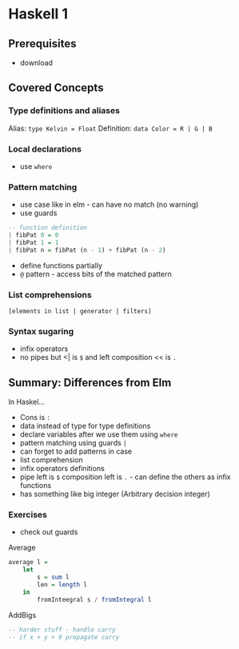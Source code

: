 # Haskell 1

## Prerequisites
- download

## Covered Concepts

### Type definitions and aliases

Alias: `type Kelvin = Float`
Definition: `data Color = R | G | B`

### Local declarations
- use `where`

### Pattern matching
- use case like in elm - can have no match (no warning)
- use guards
```haskell
-- function definition
| fibPat 0 = 0
| fibPat 1 = 1
| fibPat n = fibPat (n - 1) + fibPat (n - 2)
```
- define functions partially
- `@` pattern - access bits of the matched pattern

### List comprehensions

```
[elements in list | generator | filters]
```

### Syntax sugaring
- infix operators
- no pipes but <| is `$` and left composition << is `.` 

## Summary: Differences from Elm
In Haskel...
- Cons is `:` 
- data instead of type for type definitions
- declare variables after we use them using `where`
- pattern matching using guards `|`
- can forget to add patterns in case
- list comprehension
- infix operators definitions
- pipe left is `$` composition left is `.` - can define the others as infix functions
- has something like big integer (Arbitrary decision integer)

### Exercises
- check out guards

Average
```haskell
average l = 
	let
		s = sum l
		len = length l 
    in  
		fromInteegral s / fromIntegral l
```


AddBigs
```haskell
-- harder stuff - handle carry
-- if x + y > 9 propagate carry
```